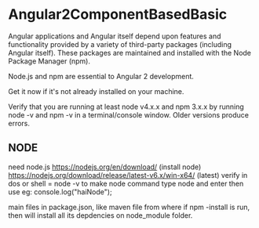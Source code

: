 # Angular2ComponentBasedBasic

Angular applications and Angular itself depend upon features and functionality provided by a variety of third-party packages (including Angular itself). These packages are maintained and installed with the Node Package Manager (npm).

Node.js and npm are essential to Angular 2 development.

Get it now if it's not already installed on your machine.

Verify that you are running at least node v4.x.x and npm 3.x.x by running node -v and npm -v in a terminal/console window. Older versions produce errors.


NODE
----
need node.js
https://nodejs.org/en/download/ (install node)
https://nodejs.org/download/release/latest-v6.x/win-x64/ (latest)
verify in dos or shell = node -v
to make node command type node and enter then use eg: console.log("haiNode");


main files in package.json, like maven file from where if npm -install is run, then will install all its
depdencies on node_module folder.






